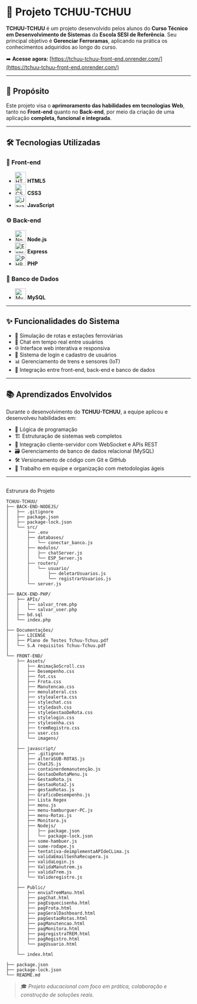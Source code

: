 # 🚆 Projeto TCHUU-TCHUU

**TCHUU-TCHUU** é um projeto desenvolvido pelos alunos do **Curso Técnico em Desenvolvimento de Sistemas** da **Escola SESI de Referência**. Seu principal objetivo é **Gerenciar Ferroramas**, aplicando na prática os conhecimentos adquiridos ao longo do curso.

➡️ **Acesse agora:** [https://tchuu-tchuu-front-end.onrender.com/](https://tchuu-tchuu-front-end.onrender.com/)

---

## 🎯 Propósito

Este projeto visa o **aprimoramento das habilidades em tecnologias Web**, tanto no **Front-end** quanto no **Back-end**, por meio da criação de uma aplicação **completa, funcional e integrada**.

---

## 🛠️ Tecnologias Utilizadas

### 🎨 Front-end
- <img src="https://cdn.jsdelivr.net/gh/devicons/devicon/icons/html5/html5-original.svg" alt="HTML5" width="30"/> **HTML5**  
- <img src="https://cdn.jsdelivr.net/gh/devicons/devicon/icons/css3/css3-original.svg" alt="CSS3" width="30"/> **CSS3**  
- <img src="https://cdn.jsdelivr.net/gh/devicons/devicon/icons/javascript/javascript-original.svg" alt="JavaScript" width="30"/> **JavaScript**

### ⚙️ Back-end
- <img src="https://cdn.jsdelivr.net/gh/devicons/devicon/icons/nodejs/nodejs-original.svg" alt="Node.js" width="30"/> **Node.js**  
- <img src="https://cdn.jsdelivr.net/gh/devicons/devicon/icons/express/express-original.svg" alt="Express" width="30"/> **Express**  
- <img src="https://cdn.jsdelivr.net/gh/devicons/devicon/icons/php/php-original.svg" alt="PHP" width="30"/> **PHP**

### 💾 Banco de Dados
- <img src="https://cdn.jsdelivr.net/gh/devicons/devicon/icons/mysql/mysql-original.svg" alt="MySQL" width="30"/> **MySQL**

---

## ✨ Funcionalidades do Sistema

- 🚉 Simulação de rotas e estações ferroviárias  
- 💬 Chat em tempo real entre usuários  
- 🌐 Interface web interativa e responsiva  
- 🔐 Sistema de login e cadastro de usuários  
- 📊 Gerenciamento de trens e sensores (IoT)  
- 🔗 Integração entre front-end, back-end e banco de dados  

---

## 📚 Aprendizados Envolvidos

Durante o desenvolvimento do **TCHUU-TCHUU**, a equipe aplicou e desenvolveu habilidades em:

- 🧠 Lógica de programação  
- 🏗️ Estruturação de sistemas web completos  
- 🔄 Integração cliente-servidor com WebSocket e APIs REST  
- 🗃️ Gerenciamento de banco de dados relacional (MySQL)
- 🛠️ Versionamento de código com Git e GitHub  
- 🤝 Trabalho em equipe e organização com metodologias ágeis

---

##

Estrurura do Projeto

````
TCHUU-TCHUU/
├── BACK-END-NODEJS/                  
│   ├── .gitignore
│   ├── package.json
│   ├── package-lock.json
│   └── src/
│       ├── .env
│       ├── databases/
│       │   └── conectar_banco.js
│       ├── modulos/
│       │   ├── chatServer.js
│       │   └── ESP_Server.js
│       ├── routers/
│       │   └── usuario/
│       │       ├── deletarUsuarios.js
│       │       └── registrarUsuarios.js
│       └── server.js
│
├── BACK-END-PHP/                     
│   ├── APIs/
│   │   ├── salvar_trem.php
│   │   └── salvar_user.php
│   ├── bd.sql
│   └── index.php
│
├── Documentações/                   
│   ├── LICENSE
│   ├── Plano de Testes Tchuu-Tchuu.pdf
│   └── S.A requisitos Tchuu-Tchuu.pdf
│
└── FRONT-END/                       
    ├── Assets/                      
    │   ├── AnimaçãoScroll.css       
    │   ├── Desempenho.css           
    │   ├── fot.css                  
    │   ├── Frota.css                
    │   ├── Manutencao.css           
    │   ├── menulateral.css          
    │   ├── stylealerta.css          
    │   ├── stylechat.css            
    │   ├── styledash.css            
    │   ├── styleGestaoDeRota.css    
    │   ├── stylelogin.css           
    │   ├── stylesenha.css           
    │   ├── tremRegistro.css         
    │   ├── user.css                 
    │   └── imagens/
    │
    ├── javascript/                  
    │   ├── .gitignore
    │   ├── alteraSUB-ROTAS.js       
    │   ├── ChatJS.js                
    │   ├── containerdemanutenção.js 
    │   ├── GestaoDeRotaMenu.js      
    │   ├── GestaoRota.js            
    │   ├── GestaoRota2.js           
    │   ├── gestaoRotas.js           
    │   ├── GraficoDesempenho.js     
    │   ├── Lista Regex              
    │   ├── menu.js                  
    │   ├── menu-hamburguer-PC.js    
    │   ├── menu-Rotas.js            
    │   ├── Monitora.js              
    │   ├── Nodejs/                  
    │   │   ├── package.json
    │   │   └── package-lock.json
    │   ├── some-hambuer.js          
    │   ├── sume-rodape.js           
    │   ├── tentativa-deimplementaAPIdeCLima.js 
    │   ├── validaEmailSenhaRecupera.js 
    │   ├── validaLogin.js           
    │   ├── ValidaManutrem.js        
    │   ├── validaTrem.js            
    │   └── Valideregistro.js        
    │
    ├── Public/                    
    │   ├── enviaTremManu.html       
    │   ├── pagChat.html             
    │   ├── pagEsquecisenha.html     
    │   ├── pagFrota.html            
    │   ├── pagGeralDashboard.html   
    │   ├── pagGestaoRotas.html      
    │   ├── pagManutencao.html       
    │   ├── pagMonitora.html         
    │   ├── pagregistraTREM.html     
    │   ├── pagRegistro.html         
    │   └── pagUsuario.html          
    │
    └── index.html                   

├── package.json                     
├── package-lock.json
└── README.md                        

````

> 🎓 *Projeto educacional com foco em prática, colaboração e construção de soluções reais.*
